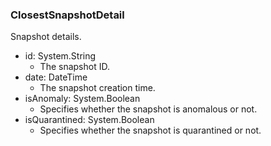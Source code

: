 ### ClosestSnapshotDetail
Snapshot details.

- id: System.String
  - The snapshot ID.
- date: DateTime
  - The snapshot creation time.
- isAnomaly: System.Boolean
  - Specifies whether the snapshot is anomalous or not.
- isQuarantined: System.Boolean
  - Specifies whether the snapshot is quarantined or not.

